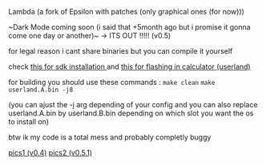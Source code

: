 Lambda (a fork of Epsilon with patches (only graphical ones (for now)))

~Dark Mode coming soon (i said that +5month ago but i promise it gonna come one day or another)~ -> ITS OUT !!!!! (v0.5)

for legal reason i cant share binaries but you can compile it yourself

check [this for sdk installation ](https://github.com/UpsilonNumworks/Upsilon/tree/upsilon-dev?tab=readme-ov-file#2-set-up-repo)
and [this for flashing in calculator (userland)](https://ti-planet.github.io/webdfu_numworks/n0110/)

for building you should use these commands : `make clean` `make userland.A.bin -j8`


(you can ajust the -j arg depending of your config and you can also replace userland.A.bin by userland.B.bin depending on which slot you want the os to install on)


btw ik my code is a total mess and probably completly buggy

[pics1 (v0.4)](https://imgur.com/a/Hx7LwuO)
[pics2 (v0.5.1)](https://imgur.com/tAQoaN3)
